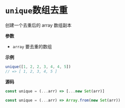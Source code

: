 # `unique`数组去重

创建一个去重后的 array 数组副本

**参数**

- `array` 要去重的数组

**示例**

```js
unique([1, 2, 2, 3, 4, 4, 5])
// => [ 1, 2, 3, 4, 5 ]
```

**源码**

```js
const unique = (...arr) => [...new Set(arr)]

const unique = (...arr) => Array.from(new Set(arr))
```
